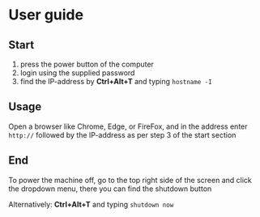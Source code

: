 # User guide
## Start
1. press the power button of the computer
2. login using the supplied password
3. find the IP-address by **Ctrl+Alt+T** and typing ``hostname -I``
## Usage
Open a browser like Chrome, Edge, or FireFox, and in the address enter ``http://`` followed by the IP-address as per step 3 of the start section
## End
To power the machine off, go to the top right side of the screen and click the dropdown menu, there you can find the shutdown button

Alternatively: **Ctrl+Alt+T** and typing ``shutdown now``
